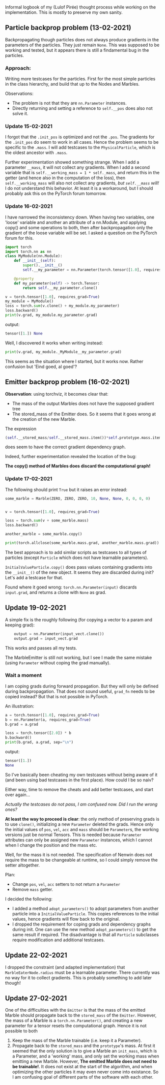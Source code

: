 Informal logbook of my (Lulof Pirée) thought process 
while working on the implementation.
This is mostly to preserve my own sanity.

## Particle backprop problem (13-02-2021)
Backpropagating though particles does not always produce gradients in the
parameters of the particles. They just remain `None`. 
This was supposed to be working and tested, 
but it appears there is still a findamental bug in the particles.

### Approach:
Writing more testcases for the particles. 
First for the most simple particles in the class hierarchy, 
and build that up to the Nodes and Marbles.

Observations:
* The problem is not that they are `nn.Parameter` instances.
* Directly returning and setting a reference to 
    `self.__pos` does also not solve it.

### Update 15-02-2021
I forgot that the `.init_pos` is optimized and not the `.pos`. 
The gradients for the `.init_pos` do seem to work in all cases.
Hence the problem seems to be specific to the `.mass`.
I will add testcases to the `PhysicalParticle`, 
which is the oldest ancestor with `.mass`.

Further experimentation showed something strange. 
When I add a parameter `__mass`, 
it will not collect any gradients.
When I add a second variable that is `self.__working_mass = 1 * self._mass`, 
and return this in the getter (and hence also in the computation of the loss),
then `self.__working_mass` will also not collect any gradients, 
*but `self.__mass` will!*
I do not understand this behavior. 
At least it is a workaround,
but I should probably ask this on the PyTorch forum tomorrow.

### Update 16-02-2021
I have narrowed the inconsistency down. When having two variables,
one 'loose' variable and another an attribute of a nn.Module, 
and applying copy() and some operations to both, then after backpropagation
only the gradient of the loose variable will be set. 
I asked a question on the PyTorch forum for this.

```python
import torch
import torch.nn as nn
class MyModule(nn.Module):
    def __init__(self):
        super().__init__()
        self.__my_parameter = nn.Parameter(torch.tensor([1.0], requires_grad=True))

    @property
    def my_parameter(self) -> torch.Tensor:
        return self.__my_parameter.clone()

v = torch.tensor([1.0], requires_grad=True)
my_module = MyModule()
loss = torch.sum(v.clone() + my_module.my_parameter)
loss.backward()
print(v.grad, my_module.my_parameter.grad)
```
output:
```python
tensor([1.]) None
```

Well, I discovered it works when writing instead:
```python
print(v.grad, my_module._MyModule__my_parameter.grad)
```
This seems as the situation where I started, but it works now.
Rather confusion but 'Eind goed, al goed'?

## Emitter backprop problem (16-02-2021)
**Observation**: using torchviz, it becomes clear that:
* The mass of the output Marbles does not have the supposed gradient tree
* The stored_mass of the Emitter does.
So it seems that it goes wrong at the creation of the new Marble.

The expression
```python
(self.__stored_mass/self.__stored_mass.item())*self.prototype.mass.item()
```
does seem to have the correct gradient dependency graph.

Indeed, further experimentation revealed the location of the bug:

**The copy() method of Marbles does discard the computational graph!**

### Update 17-02-2021

The following should print `True` but it raises an error instead:

```python
some_marble = Marble(ZERO, ZERO, ZERO, 10, None, None, 0, 0, 0, 0)


v = torch.tensor([1.0], requires_grad=True)

loss = torch.sum(v + some_marble.mass)
loss.backward()

another_marble = some_marble.copy()

print(torch.allclose(some_marble.mass.grad, another_marble.mass.grad))
```
The best approach is to add similar scripts as testcases 
to all types of particles 
(except `Particle` which does not have learnable parameters).

`InitialValueParticle.copy()` does pass values containing gradients into
the `__init__()` of the new object. It seems they are discarded during init?
Let's add a testcase for that.

Found where it goed wrong: `torch.nn.Parameter(input)` discards 
`input.grad`, and returns a clone with `None` as grad.

## Update 19-02-2021
A simple fix is the roughly following 
(for copying a vector to a param and keeping grad):
```python
    output = nn.Parameter(input_vect.clone())
    output.grad = input_vect.grad
```
This works and passes all my tests.

The MarbleEmitter is still not working, but I see I made the same mistake
(using `Parameter` without coping the grad manually).

### Wait a moment
I am coping grads during forward propagation. 
But they will only be defined during backpropagation.
That does not sound useful, `grad_fn` needs to be copied instead? 
But that is not possible in PyTorch.

An illustration:
```python
a = torch.tensor([1.0], requires_grad=True)
b = nn.Parameter(a, requires_grad=True)
b.grad = a.grad

loss = torch.tensor([2.0]) * b
b.backward()
print(b.grad, a.grad, sep="\n")
```
output:
```python
tensor([1.])
None
```
So I've basically been cheating my own testcases without being aware of it
(and been using bad testcases in the first place).
How could I be so naiv?

Either way, time to remove the cheats and add better testcases, 
and start over again...

*Actually the testcases do not pass, I am confused now. Did I run the wrong ones?*

**At least the way to proceed is clear**: the only method of preserving
grads is to use `clone()`, initializing a new `Parameter` deleted the grads.
Hence only the initial values of `pos`, `vel`, `acc`
 and `mass` should be `Parameter`s,
the working versions just be normal Tensors.
This is needed because `Parameter` attributes 
can only be assigned new `Parameter` instances, which I cannot when I change
the position and the mass etc.

Well, for the mass it is not needed. The specification of Nenwin
does not require the mass to be changeable at runtime,
so I could simply remove the setter altogether.

Plan:
* Change `pos`, `vel`, `acc` setters to not return a `Parameter`
* Remove `mass` getter.

I decided the following:
* I added a method `adopt_parameters()` to adopt parameters 
    from another particle into a `InitialValueParticle`.
    This copies references to the initial values,
    hence gradients will flow back to the original.
* I dropped the requirement for coping grads and dependency graphs during
    init. One can use the new method `adopt_parameters()` to get the
    same result if required.
The disadvantage is that all `Particle` subclasses require modification and
additional testcases.

## Update 22-02-2021
I dropped the constraint (and adapted implementation) that 
`MarbleEaterNode.radius` must be a learnable parameter.
There currently was no way for it to collect gradients.
This is probably something to add later though!

## Update 27-02-2021
One of the difficulties with the `Emitter` is that the mass of the
emitted Marble should propagate back to the `stored_mass` of the `Emitter`.
However, the mass of a Marble is a `torch.nn.Parameter()`, and creating
a new parameter for a tensor resets the computational graph.
Hence it is not possible to both
1. Keep the mass of the Marble trainable (i.e. keep it a Parameter).
2. Propagate back to the `stored_mass` and the `prototype`'s mass.
At first it seemed that the only solution is to give a Marble an `init_mass`,
which is a Parameter, and a 'working' mass, and only set the working mass
when emitting a new Marble. However, 
**The emitted Marble does not need to be trainable!**. 
It does not exist at the start of the algorithm, and when optimizing the other
particles it may even never come into existance. So I am confusing goal
of different parts of the software with each other.